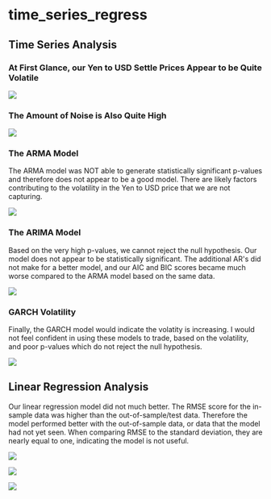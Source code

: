 # time_series_regress

## Time Series Analysis ##

### At First Glance, our Yen to USD Settle Prices Appear to be Quite Volatile ###

![](https://github.com/alexgwise/time_series_regress/blob/main/pictures/yen_graph.PNG)

### The Amount of Noise is Also Quite High ###

![](https://github.com/alexgwise/time_series_regress/blob/main/pictures/noise.PNG)

### The ARMA Model ###

The ARMA model was NOT able to generate statistically significant p-values and therefore
does not appear to be a good model. There are likely factors contributing to the 
volatility in the Yen to USD price that we are not capturing.

![](https://github.com/alexgwise/time_series_regress/blob/main/pictures/ARMA%20p-value.PNG)

### The ARIMA Model ###

Based on the very high p-values, we cannot reject the null hypothesis.
Our model does not appear to be statistically significant. The additional AR's did not
make for a better model, and our AIC and BIC scores became much worse compared to the 
ARMA model based on the same data.

![](https://github.com/alexgwise/time_series_regress/blob/main/pictures/ARIMA.PNG)

### GARCH Volatility ###

Finally, the GARCH model would indicate the volatity is increasing.
I would not feel confident in using these models to trade, based on the volatility, and poor p-values which do not reject the null hypothesis.

![](https://github.com/alexgwise/time_series_regress/blob/main/pictures/GARCH%20Volatility.PNG)

## Linear Regression Analysis ##

Our linear regression model did not much better. 
The RMSE score for the in-sample data was higher than the out-of-sample/test data. 
Therefore the model performed better with the out-of-sample data, or data that the model had not yet seen. 
When comparing RMSE to the standard deviation, they are nearly equal to one, indicating the model is not useful.

![](https://github.com/alexgwise/time_series_regress/blob/main/pictures/linear.PNG) 

![](https://github.com/alexgwise/time_series_regress/blob/main/pictures/out%20of%20sample.PNG) 

![](https://github.com/alexgwise/time_series_regress/blob/main/pictures/in%20sample.PNG) 
